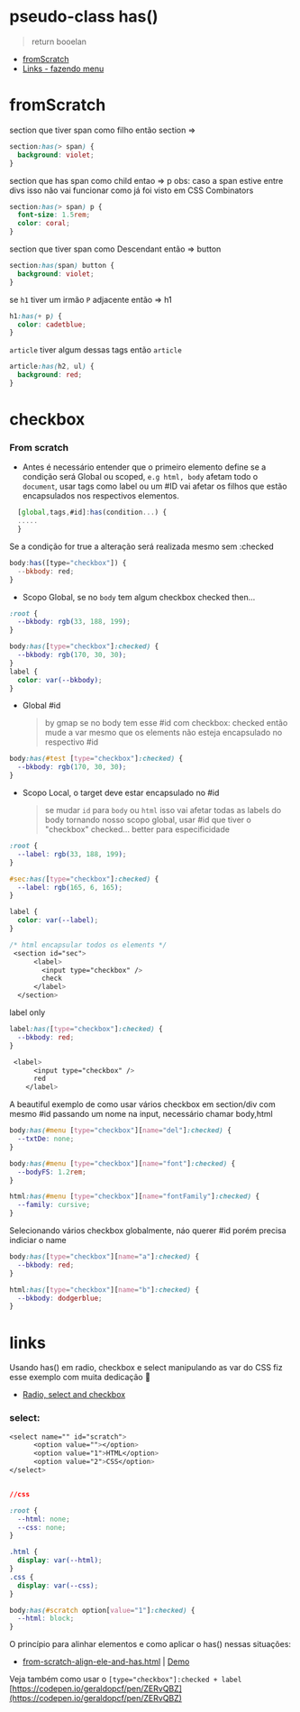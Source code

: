 # pseudo-class has()

> return booelan

- [fromScratch](#fromscratch)
- [Links - fazendo menu](#links)

# fromScratch

section que tiver span como filho então section =>

```css
section:has(> span) {
  background: violet;
}
```

section que has span como child entao => p
obs: caso a span estive entre divs isso não vai funcionar como já foi visto em CSS Combinators

```css
section:has(> span) p {
  font-size: 1.5rem;
  color: coral;
}
```

section que tiver span como Descendant então => button

```css
section:has(span) button {
  background: violet;
}
```

se `h1` tiver um irmão `P` adjacente então => h1

```css
h1:has(+ p) {
  color: cadetblue;
}
```

`article` tiver algum dessas tags então `article`

```css
article:has(h2, ul) {
  background: red;
}
```

# checkbox

### From scratch

- Antes é necessário entender que o primeiro elemento define se a condição será Global ou scoped, `e.g html, body` afetam todo o `document`, usar tags como label ou um #ID vai afetar os filhos que estão encapsulados nos respectivos elementos.

```js
  [global,tags,#id]:has(condition...) {
  .....
  }
```

Se a condição for true a alteração será realizada mesmo sem :checked

```js
body:has([type="checkbox"]) {
  --bkbody: red;
}
```

- Scopo Global, se no `body` tem algum checkbox checked then...

```css
:root {
  --bkbody: rgb(33, 188, 199);
}

body:has([type="checkbox"]:checked) {
  --bkbody: rgb(170, 30, 30);
}
label {
  color: var(--bkbody);
}
```

- Global #id

  > by gmap se no body tem esse #id com checkbox: checked então mude a var mesmo que os elements não esteja encapsulado no respectivo #id

```css
body:has(#test [type="checkbox"]:checked) {
  --bkbody: rgb(170, 30, 30);
}
```

- Scopo Local, o target deve estar encapsulado no #id
  > se mudar `id` para `body` ou `html` isso vai afetar todas as labels do body tornando nosso scopo global, usar #id que tiver o "checkbox" checked... better para especificidade

```css
:root {
  --label: rgb(33, 188, 199);
}

#sec:has([type="checkbox"]:checked) {
  --label: rgb(165, 6, 165);
}

label {
  color: var(--label);
}

/* html encapsular todos os elements */
 <section id="sec">
      <label>
        <input type="checkbox" />
        check
      </label>
  </section>
```

label only

```css
label:has([type="checkbox"]:checked) {
  --bkbody: red;
}

 <label>
      <input type="checkbox" />
      red
    </label>
```

A beautiful exemplo de como usar vários checkbox em section/div com mesmo #id passando um nome na input, necessário chamar body,html

```css
body:has(#menu [type="checkbox"][name="del"]:checked) {
  --txtDe: none;
}

body:has(#menu [type="checkbox"][name="font"]:checked) {
  --bodyFS: 1.2rem;
}

html:has(#menu [type="checkbox"][name="fontFamily"]:checked) {
  --family: cursive;
}
```

Selecionando vários checkbox globalmente, náo querer #id porém precisa indiciar o name

```css
body:has([type="checkbox"][name="a"]:checked) {
  --bkbody: red;
}

html:has([type="checkbox"][name="b"]:checked) {
  --bkbody: dodgerblue;
}
```

# links

Usando has() em radio, checkbox e select manipulando as var do CSS fiz esse exemplo com muita dedicação 🙂

- [Radio, select and checkbox](https://geraldotech.github.io/DevMap/CSS/pages/has/radio-select.html)

### select:

```css
<select name="" id="scratch">
      <option value=""></option>
      <option value="1">HTML</option>
      <option value="2">CSS</option>
</select>


//css

:root {
  --html: none;
  --css: none;
}

.html {
  display: var(--html);
}
.css {
  display: var(--css);
}

body:has(#scratch option[value="1"]:checked) {
  --html: block;
}
```

O princípio para alinhar elementos e como aplicar o has() nessas situações:

- [from-scratch-align-ele-and-has.html](https://github.com/geraldotech/DevMap/blob/main/CSS/pages/has/from-scratch-align-ele-and-has.html) | [Demo](https://geraldotech.github.io/DevMap/CSS/pages/has/from-scratch-align-ele-and-has.html)

Veja também como usar o `[type="checkbox"]:checked + label` [https://codepen.io/geraldopcf/pen/ZERvQBZ](https://codepen.io/geraldopcf/pen/ZERvQBZ)

```

```
